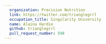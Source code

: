 ```yaml
---
  organization: Precision Nutrition
  link: https://twitter.com/trianglegrrl
  occupation_title: Singularity University
  name: Alaina Hardie
  github: trianglegrrl
  pull_request_number: 598
---
```

